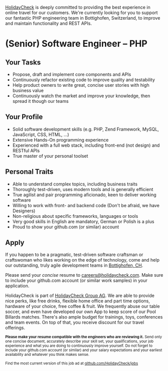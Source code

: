 [HolidayCheck](http://www.holidaycheck.de/) is deeply committed to providing the best experience in online travel for our customers. We're currently looking for you to support our fantastic PHP engineering team in Bottighofen, Switzerland, to improve and maintain functionality and REST APIs.

# (Senior) Software Engineer – PHP

## Your Tasks
- Propose, draft and implement core components and APIs
- Continuously refactor existing code to improve quality and testability
- Help product owners to write great, concise user stories with high business value
- Continuously watch the market and improve your knowledge, then spread it though our teams

## Your Profile
- Solid software development skills (e.g. PHP, Zend Framework, MySQL, JavaScript, CSS, HTML, ...)
- Extensive Hands-On programming experience
- Experienced with a full web stack, including front-end (not design) and RESTful APIs
- True master of your personal toolset

## Personal Traits
- Able to understand complex topics, including business traits
- Thoroughly test-driven, uses modern tools and is generally efficient
- True agilist and pair programming aficionado, keen to deliver working software
- Willing to work with front- and backend code (Don't be afraid, we have Designers)
- Non-religious about specific frameworks, languages or tools
- Very good skills in English are mandatory, German or Polish is a plus
- Proud to show your github.com (or similar) account

## Apply

If you happen to be a pragmatic, test-driven software craftsman or craftswoman who likes working on the edge of technology, come and help our outstanding, truly agile development teams in [Bottighofen, CH](https://goo.gl/maps/X7bZ3).

Please send your *concise* resume to [careers@holidaycheck.com](mailto:careers@holidaycheck.com). Make sure to include your github.com account (or similar work samples) in your application.

HolidayCheck is part of [HolidayCheck Group AG](https://www.holidaycheckgroup.com/). We are able to provide nice perks, like free drinks, flexible home office and part time options, hardware of your choice, free coffee & fruit. We frequently abuse our table soccer, and even have developed our own App to keep score of our Pool Billards matches. There's also ample budget for trainings, toys, conferences and team events. On top of that, you receive discount for our travel offerings.

<sub>**Please make your resume compatible with the engineers who are reviewing it.** Send only one concise document, accurately describe your skill set, your qualifications, your job experience and what you are doing to continuously improve yourself. Do not forget to include your github.com account (or similar) and your salary expectations and your earliest availability and whatever you think makes sense.</sub>


<sub>Find the most current version of this job ad at [github.com/HolidayCheck/jobs](github.com/HolidayCheck/jobs)</sub>
